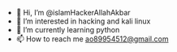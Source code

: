 - 👋 Hi, I’m @islamHackerAllahAkbar
- 👀 I’m interested in hacking and kali linux
- 🌱 I’m currently learning python
- 📫 How to reach me ao89954512@gmail.com
